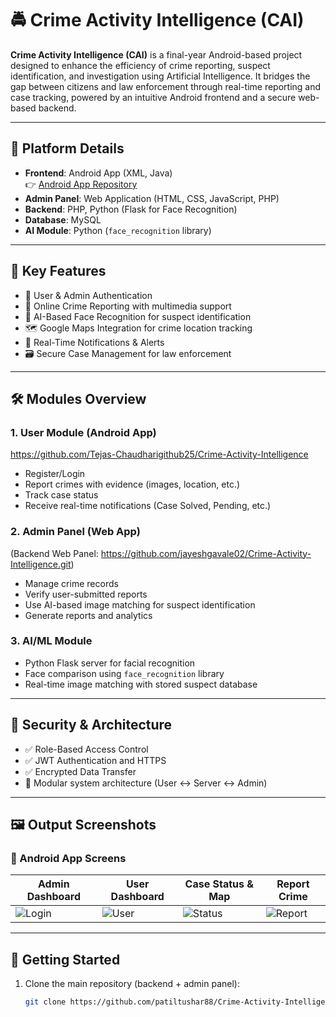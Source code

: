 # 🚔 Crime Activity Intelligence (CAI)

**Crime Activity Intelligence (CAI)** is a final-year Android-based project designed to enhance the efficiency of crime reporting, suspect identification, and investigation using Artificial Intelligence. It bridges the gap between citizens and law enforcement through real-time reporting and case tracking, powered by an intuitive Android frontend and a secure web-based backend.

---

## 📱 Platform Details

- **Frontend**: Android App (XML, Java)  
  👉 [Android App Repository](https://github.com/Tejas-Chaudharigithub25/Crime-Activity-Intelligence)  
- **Admin Panel**: Web Application (HTML, CSS, JavaScript, PHP)  
- **Backend**: PHP, Python (Flask for Face Recognition)  
- **Database**: MySQL  
- **AI Module**: Python (`face_recognition` library)

---

## 🎯 Key Features

- 👤 User & Admin Authentication  
- 📝 Online Crime Reporting with multimedia support  
- 🧠 AI-Based Face Recognition for suspect identification  
- 🗺 Google Maps Integration for crime location tracking  
- 🔔 Real-Time Notifications & Alerts  
- 🗃 Secure Case Management for law enforcement  

---

## 🛠 Modules Overview

### 1. User Module (Android App)
https://github.com/Tejas-Chaudharigithub25/Crime-Activity-Intelligence

- Register/Login  
- Report crimes with evidence (images, location, etc.)  
- Track case status  
- Receive real-time notifications (Case Solved, Pending, etc.)

### 2. Admin Panel (Web App)
(Backend Web Panel: https://github.com/jayeshgavale02/Crime-Activity-Intelligence.git)

- Manage crime records  
- Verify user-submitted reports  
- Use AI-based image matching for suspect identification  
- Generate reports and analytics  

### 3. AI/ML Module

- Python Flask server for facial recognition  
- Face comparison using `face_recognition` library  
- Real-time image matching with stored suspect database  

---

## 🔐 Security & Architecture

- ✅ Role-Based Access Control  
- ✅ JWT Authentication and HTTPS  
- ✅ Encrypted Data Transfer  
- 🔧 Modular system architecture (User ↔ Server ↔ Admin)

---

## 🖼 Output Screenshots

### 📱 Android App Screens

| Admin Dashboard | User Dashboard | Case Status & Map | Report Crime |
|------------------|----------------|-------------------|----------------|
| ![Login](https://raw.githubusercontent.com/jayeshgavale02/Crime-Activity-Intelligence/main/Project-Img/1.png) | ![User](https://raw.githubusercontent.com/jayeshgavale02/Crime-Activity-Intelligence/main/Project-Img/2.png) | ![Status](https://raw.githubusercontent.com/jayeshgavale02/Crime-Activity-Intelligence/main/Project-Img/3.png) | ![Report](https://raw.githubusercontent.com/jayeshgavale02/Crime-Activity-Intelligence/main/Project-Img/4.png) |

---

## 🚀 Getting Started

1. Clone the main repository (backend + admin panel):
   ```bash
   git clone https://github.com/patiltushar88/Crime-Activity-Intelligence.git
